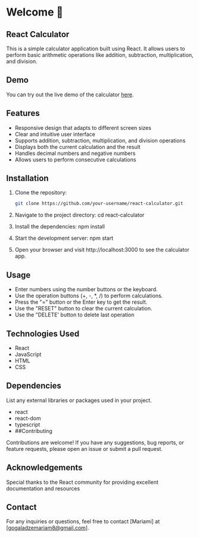 # Welcome 👋

## React Calculator

This is a simple calculator application built using React. It allows users to perform basic arithmetic operations like addition, subtraction, multiplication, and division.

## Demo

You can try out the live demo of the calculator [here](https://mini-easy-react-calculator.netlify.app/).

## Features

- Responsive design that adapts to different screen sizes
- Clear and intuitive user interface
- Supports addition, subtraction, multiplication, and division operations
- Displays both the current calculation and the result
- Handles decimal numbers and negative numbers
- Allows users to perform consecutive calculations

## Installation

1. Clone the repository:

   ```bash
   git clone https://github.com/your-username/react-calculator.git

   ```

2. Navigate to the project directory:
   cd react-calculator
3. Install the dependencies:
   npm install
4. Start the development server:
   npm start
5. Open your browser and visit http://localhost:3000 to see the calculator app.

## Usage

- Enter numbers using the number buttons or the keyboard.
- Use the operation buttons (+, -, \*, /) to perform calculations.
- Press the "=" button or the Enter key to get the result.
- Use the "RESET" button to clear the current calculation.
- Use the "DELETE' button to delete last operation

## Technologies Used

- React
- JavaScript
- HTML
- CSS

## Dependencies

List any external libraries or packages used in your project.

- react
- react-dom
- typescript
- ##Contributing

Contributions are welcome! If you have any suggestions, bug reports, or feature requests, please open an issue or submit a pull request.

## Acknowledgements

Special thanks to the React community for providing excellent documentation and resources

## Contact

For any inquiries or questions, feel free to contact [Mariami] at [gogaladzemariam8@gmail.com].
